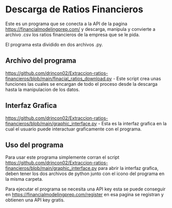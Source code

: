 # Descarga de Ratios Financieros

Este es un programa que se conecta a la API de la pagina https://financialmodelingprep.com/ y descarga, manipula y convierte a archivo .csv los ratios financieros de la empresa que se le pida.

El programa esta dividido en dos archivos .py.

## Archivo del programa

https://github.com/drincon02/Extraccion-ratios-financieros/blob/main/finacial_ratios_download.py - Este script crea unas funciones las cuales se encargan de todo el proceso desde la descarga hasta la manipulacion de los datos.

## Interfaz Grafica

https://github.com/drincon02/Extraccion-ratios-financieros/blob/main/graphic_interface.py - Esta es la interfaz grafica en la cual el usuario puede interactuar graficamente con el programa.

## Uso del programa

Para usar este programa simplemente corran el script https://github.com/drincon02/Extraccion-ratios-financieros/blob/main/graphic_interface.py para abrir la interfaz grafica, deben tener los dos archivos de python junto con el icono del programa en la misma carpeta.

Para ejecutar el programa se necesita una API key esta se puede conseguir en https://financialmodelingprep.com/register en esa pagina se registran y obtienen una API key gratis.
